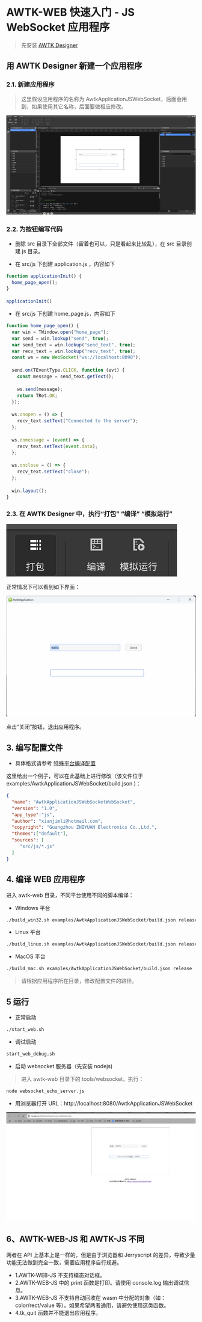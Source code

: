# AWTK-WEB 快速入门 - JS WebSocket 应用程序

> 先安装 [AWTK Designer](https://awtk.zlg.cn/web/index.html)

## 用 AWTK Designer 新建一个应用程序

### 2.1. 新建应用程序

> 这里假设应用程序的名称为 AwtkApplicationJSWebSocket，后面会用到，如果使用其它名称，后面要做相应修改。

![](images/app_websocket.png)

### 2.2. 为按钮编写代码

* 删除 src 目录下全部文件（留着也可以，只是看起来比较乱），在 src 目录创建 js 目录。

* 在 src/js 下创建 application.js ，内容如下

```js
function applicationInit() {
  home_page_open();
}

applicationInit()
```

* 在 src/js 下创建  home_page.js，内容如下

```js
function home_page_open() {
  var win = TWindow.open("home_page");
  var send = win.lookup("send", true);
  var send_text = win.lookup("send_text", true);
  var recv_text = win.lookup("recv_text", true);
  const ws = new WebSocket("ws://localhost:8090");

  send.on(TEventType.CLICK, function (evt) {
    const message = send_text.getText();

    ws.send(message);
    return TRet.OK;
  });

  ws.onopen = () => {
    recv_text.setText("Connected to the server");
  };

  ws.onmessage = (event) => {
    recv_text.setText(event.data);
  };

  ws.onclose = () => {
    recv_text.setText("close");
  };

  win.layout();
}
```

### 2.3. 在 AWTK Designer 中，执行“打包” “编译” “模拟运行”

![](images/app_c2.png)

正常情况下可以看到如下界面：

![](images/app_websocket_ui.png)

点击“关闭”按钮，退出应用程序。

## 3. 编写配置文件

* 具体格式请参考 [特殊平台编译配置](https://github.com/zlgopen/awtk/blob/master/docs/build_config.md)

这里给出一个例子，可以在此基础上进行修改（该文件位于 examples/AwtkApplicationJSWebSocket/build.json )：

```json
{
  "name": "AwtkApplicationJSWebSocketWebSocket",
  "version": "1.0",
  "app_type":"js",
  "author": "xianjimli@hotmail.com",
  "copyright": "Guangzhou ZHIYUAN Electronics Co.,Ltd.",
  "themes":["default"],
  "sources": [
     "src/js/*.js"
  ]
}
```

## 4. 编译 WEB 应用程序

进入 awtk-web 目录，不同平台使用不同的脚本编译：

* Windows 平台

```sh
./build_win32.sh examples/AwtkApplicationJSWebSocket/build.json release
```

* Linux 平台

```sh
./build_linux.sh examples/AwtkApplicationJSWebSocket/build.json release
```

* MacOS 平台

```sh
./build_mac.sh examples/AwtkApplicationJSWebSocket/build.json release
```

> 请根据应用程序所在目录，修改配置文件的路径。

## 5 运行

* 正常启动

```sh
./start_web.sh
```

* 调试启动

```sh
start_web_debug.sh
```

* 启动 websocket 服务器（先安装 nodejs)

> 进入 awtk-web 目录下的 tools/websocket，执行：

```sh
node websocket_echo_server.js 
```

* 用浏览器打开 URL：http://localhost:8080/AwtkApplicationJSWebSocket

![](images/app_websocket_ui1.png)

## 6、AWTK-WEB-JS 和 AWTK-JS 不同

两者在 API 上基本上是一样的，但是由于浏览器和 Jerryscript 的差异，导致少量功能无法做到完全一致，需要应用程序自行规避。

* 1.AWTK-WEB-JS 不支持模态对话框。
* 2.AWTK-WEB-JS 中的 print 函数是打印。请使用 console.log 输出调试信息。
* 3.AWTK-WEB-JS 不支持自动回收在 wasm 中分配的对象（如：color/rect/value 等）。如果希望两者通用，请避免使用这类函数。
* 4.tk_quit 函数并不能退出应用程序。
